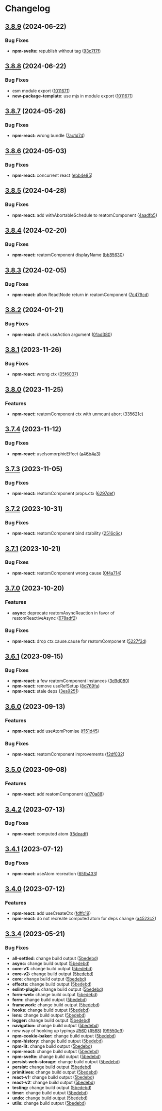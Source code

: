 # Changelog

## [3.8.9](https://github.com/artalar/reatom/compare/npm-react-v3.8.8...npm-react-v3.8.9) (2024-06-22)


### Bug Fixes

* **npm-svelte:** republish without tag ([93c7f7f](https://github.com/artalar/reatom/commit/93c7f7f5ec58247b1b3aec854cd83b0a0ecd6a6c))

## [3.8.8](https://github.com/artalar/reatom/compare/npm-react-v3.8.7...npm-react-v3.8.8) (2024-06-22)


### Bug Fixes

* esm module export ([1011671](https://github.com/artalar/reatom/commit/10116719dd92d8102352a39e4ed772b8173d8668))
* **new-package-template:** use mjs in module export ([1011671](https://github.com/artalar/reatom/commit/10116719dd92d8102352a39e4ed772b8173d8668))

## [3.8.7](https://github.com/artalar/reatom/compare/npm-react-v3.8.6...npm-react-v3.8.7) (2024-05-26)


### Bug Fixes

* **npm-react:** wrong bundle ([7ac1d74](https://github.com/artalar/reatom/commit/7ac1d749425cf7d33890a1e9ff036b4553693a94))

## [3.8.6](https://github.com/artalar/reatom/compare/npm-react-v3.8.5...npm-react-v3.8.6) (2024-05-03)


### Bug Fixes

* **npm-react:** concurrent react ([ebb4e85](https://github.com/artalar/reatom/commit/ebb4e852a72346093cfb4a92abaf840268ae1767))

## [3.8.5](https://github.com/artalar/reatom/compare/npm-react-v3.8.4...npm-react-v3.8.5) (2024-04-28)


### Bug Fixes

* **npm-react:** add withAbortableSchedule to reatomComponent ([4aadfb5](https://github.com/artalar/reatom/commit/4aadfb5c5e48193d5b3b1cddb0c148141ea8c7df))

## [3.8.4](https://github.com/artalar/reatom/compare/npm-react-v3.8.3...npm-react-v3.8.4) (2024-02-20)


### Bug Fixes

* **npm-react:** reatomComponent displayName ([bb85630](https://github.com/artalar/reatom/commit/bb85630d50f4ea73154c9136b29086a20046f4d1))

## [3.8.3](https://github.com/artalar/reatom/compare/npm-react-v3.8.2...npm-react-v3.8.3) (2024-02-05)


### Bug Fixes

* **npm-react:** allow ReactNode return in reatomComponent ([7c479cd](https://github.com/artalar/reatom/commit/7c479cd98c316ce3295451e74beffea7d862f8f9))

## [3.8.2](https://github.com/artalar/reatom/compare/npm-react-v3.8.1...npm-react-v3.8.2) (2024-01-21)


### Bug Fixes

* **npm-react:** check useAction argument ([01ad380](https://github.com/artalar/reatom/commit/01ad3807dc86b3bc34793ab9dcc8556cc8d67d96))

## [3.8.1](https://github.com/artalar/reatom/compare/npm-react-v3.8.0...npm-react-v3.8.1) (2023-11-26)


### Bug Fixes

* **npm-react:** wrong ctx ([05f6037](https://github.com/artalar/reatom/commit/05f6037ea237ac7bb69c40ef0d567ec06f2eb64b))

## [3.8.0](https://github.com/artalar/reatom/compare/npm-react-v3.7.4...npm-react-v3.8.0) (2023-11-25)


### Features

* **npm-react:** reatomComponent ctx with unmount abort ([335621c](https://github.com/artalar/reatom/commit/335621c0f628b53d2a739dd1bc3e3b47a61ea71e))

## [3.7.4](https://github.com/artalar/reatom/compare/npm-react-v3.7.3...npm-react-v3.7.4) (2023-11-12)


### Bug Fixes

* **npm-react:** useIsomorphicEffect ([a46b4a3](https://github.com/artalar/reatom/commit/a46b4a3b0635b08ccc0a2f2e75ba2669441a8371))

## [3.7.3](https://github.com/artalar/reatom/compare/npm-react-v3.7.2...npm-react-v3.7.3) (2023-11-05)


### Bug Fixes

* **npm-react:** reatomComponent props.ctx ([6297def](https://github.com/artalar/reatom/commit/6297deffa3e2a18669f2162a84f42621c56d91ae))

## [3.7.2](https://github.com/artalar/reatom/compare/npm-react-v3.7.1...npm-react-v3.7.2) (2023-10-31)


### Bug Fixes

* **npm-react:** reatomComponent bind stability ([2516c6c](https://github.com/artalar/reatom/commit/2516c6c4ea4e7ca0c04d24e1f943b975cdd9c87a))

## [3.7.1](https://github.com/artalar/reatom/compare/npm-react-v3.7.0...npm-react-v3.7.1) (2023-10-21)


### Bug Fixes

* **npm-react:** reatomComponent wrong cause ([0f4a714](https://github.com/artalar/reatom/commit/0f4a71420645ff32efbbf223c685967ce1fe0654))

## [3.7.0](https://github.com/artalar/reatom/compare/npm-react-v3.6.1...npm-react-v3.7.0) (2023-10-20)


### Features

* **async:** deprecate reatomAsyncReaction in favor of reatomReactiveAsync ([678adf2](https://github.com/artalar/reatom/commit/678adf2b337b6a895f94e5997739274822332c4f))


### Bug Fixes

* **npm-react:** drop ctx.cause.cause for reatomComponent ([5227f3d](https://github.com/artalar/reatom/commit/5227f3ddd3eb70c777dbd3d8279300d5e1e61f1f))

## [3.6.1](https://github.com/artalar/reatom/compare/npm-react-v3.6.0...npm-react-v3.6.1) (2023-09-15)


### Bug Fixes

* **npm-react:** a few reatomComponent instances ([3d9d080](https://github.com/artalar/reatom/commit/3d9d080723eb207edc77e5ccd6ea1cba81a1d123))
* **npm-react:** remove useRefSetup ([8d769fa](https://github.com/artalar/reatom/commit/8d769fa367866e53341ccab9a6201301c9d2b583))
* **npm-react:** stale deps ([3ea9251](https://github.com/artalar/reatom/commit/3ea92518b5bb5382f0407fb4a87ae3c9c9c36ae2))

## [3.6.0](https://github.com/artalar/reatom/compare/npm-react-v3.5.0...npm-react-v3.6.0) (2023-09-13)


### Features

* **npm-react:** add useAtomPromise ([f151d45](https://github.com/artalar/reatom/commit/f151d455b4e7e32134779da6a1f5bc22620b9cbf))


### Bug Fixes

* **npm-react:** reatomComponent improvements ([f2df032](https://github.com/artalar/reatom/commit/f2df032ab6c39c5e0981b7883296967c3526c457))

## [3.5.0](https://github.com/artalar/reatom/compare/npm-react-v3.4.2...npm-react-v3.5.0) (2023-09-08)


### Features

* **npm-react:** add reatomComponent ([e170a88](https://github.com/artalar/reatom/commit/e170a88dc594b385dd2855974594c1dd87bdde66))

## [3.4.2](https://github.com/artalar/reatom/compare/npm-react-v3.4.1...npm-react-v3.4.2) (2023-07-13)


### Bug Fixes

* **npm-react:** computed atom ([f5deadf](https://github.com/artalar/reatom/commit/f5deadf87270e47592194d5b98e6803d708686b4))

## [3.4.1](https://github.com/artalar/reatom/compare/npm-react-v3.4.0...npm-react-v3.4.1) (2023-07-12)


### Bug Fixes

* **npm-react:** useAtom recreation ([65fb433](https://github.com/artalar/reatom/commit/65fb4338ac2b7dbcbdbcb26759ad9259dba0226c))

## [3.4.0](https://github.com/artalar/reatom/compare/npm-react-v3.3.4...npm-react-v3.4.0) (2023-07-12)


### Features

* **npm-react:** add useCreateCtx ([fdffc19](https://github.com/artalar/reatom/commit/fdffc190be9e2deee9f24a7c8da1088c3e23252b))
* **npm-react:** do not recreate computed atom for deps change ([a4523c2](https://github.com/artalar/reatom/commit/a4523c269812da97fd310b4246bab9779a6596dd))

## [3.3.4](https://github.com/artalar/reatom/compare/npm-react-v3.3.3...npm-react-v3.3.4) (2023-05-21)


### Bug Fixes

* **all-settled:** change build output ([5bedebd](https://github.com/artalar/reatom/commit/5bedebda3a1ee92850d10f767686303b8ec2ba0e))
* **async:** change build output ([5bedebd](https://github.com/artalar/reatom/commit/5bedebda3a1ee92850d10f767686303b8ec2ba0e))
* **core-v1:** change build output ([5bedebd](https://github.com/artalar/reatom/commit/5bedebda3a1ee92850d10f767686303b8ec2ba0e))
* **core-v2:** change build output ([5bedebd](https://github.com/artalar/reatom/commit/5bedebda3a1ee92850d10f767686303b8ec2ba0e))
* **core:** change build output ([5bedebd](https://github.com/artalar/reatom/commit/5bedebda3a1ee92850d10f767686303b8ec2ba0e))
* **effects:** change build output ([5bedebd](https://github.com/artalar/reatom/commit/5bedebda3a1ee92850d10f767686303b8ec2ba0e))
* **eslint-plugin:** change build output ([5bedebd](https://github.com/artalar/reatom/commit/5bedebda3a1ee92850d10f767686303b8ec2ba0e))
* **form-web:** change build output ([5bedebd](https://github.com/artalar/reatom/commit/5bedebda3a1ee92850d10f767686303b8ec2ba0e))
* **form:** change build output ([5bedebd](https://github.com/artalar/reatom/commit/5bedebda3a1ee92850d10f767686303b8ec2ba0e))
* **framework:** change build output ([5bedebd](https://github.com/artalar/reatom/commit/5bedebda3a1ee92850d10f767686303b8ec2ba0e))
* **hooks:** change build output ([5bedebd](https://github.com/artalar/reatom/commit/5bedebda3a1ee92850d10f767686303b8ec2ba0e))
* **lens:** change build output ([5bedebd](https://github.com/artalar/reatom/commit/5bedebda3a1ee92850d10f767686303b8ec2ba0e))
* **logger:** change build output ([5bedebd](https://github.com/artalar/reatom/commit/5bedebda3a1ee92850d10f767686303b8ec2ba0e))
* **navigation:** change build output ([5bedebd](https://github.com/artalar/reatom/commit/5bedebda3a1ee92850d10f767686303b8ec2ba0e))
* new way of hooking up typings [#560](https://github.com/artalar/reatom/issues/560) ([#568](https://github.com/artalar/reatom/issues/568)) ([99550e9](https://github.com/artalar/reatom/commit/99550e98c34df7efd8431282a868a0483bed5dc8))
* **npm-cookie-baker:** change build output ([5bedebd](https://github.com/artalar/reatom/commit/5bedebda3a1ee92850d10f767686303b8ec2ba0e))
* **npm-history:** change build output ([5bedebd](https://github.com/artalar/reatom/commit/5bedebda3a1ee92850d10f767686303b8ec2ba0e))
* **npm-lit:** change build output ([5bedebd](https://github.com/artalar/reatom/commit/5bedebda3a1ee92850d10f767686303b8ec2ba0e))
* **npm-react:** change build output ([5bedebd](https://github.com/artalar/reatom/commit/5bedebda3a1ee92850d10f767686303b8ec2ba0e))
* **npm-svelte:** change build output ([5bedebd](https://github.com/artalar/reatom/commit/5bedebda3a1ee92850d10f767686303b8ec2ba0e))
* **persist-web-storage:** change build output ([5bedebd](https://github.com/artalar/reatom/commit/5bedebda3a1ee92850d10f767686303b8ec2ba0e))
* **persist:** change build output ([5bedebd](https://github.com/artalar/reatom/commit/5bedebda3a1ee92850d10f767686303b8ec2ba0e))
* **primitives:** change build output ([5bedebd](https://github.com/artalar/reatom/commit/5bedebda3a1ee92850d10f767686303b8ec2ba0e))
* **react-v1:** change build output ([5bedebd](https://github.com/artalar/reatom/commit/5bedebda3a1ee92850d10f767686303b8ec2ba0e))
* **react-v2:** change build output ([5bedebd](https://github.com/artalar/reatom/commit/5bedebda3a1ee92850d10f767686303b8ec2ba0e))
* **testing:** change build output ([5bedebd](https://github.com/artalar/reatom/commit/5bedebda3a1ee92850d10f767686303b8ec2ba0e))
* **timer:** change build output ([5bedebd](https://github.com/artalar/reatom/commit/5bedebda3a1ee92850d10f767686303b8ec2ba0e))
* **undo:** change build output ([5bedebd](https://github.com/artalar/reatom/commit/5bedebda3a1ee92850d10f767686303b8ec2ba0e))
* **utils:** change build output ([5bedebd](https://github.com/artalar/reatom/commit/5bedebda3a1ee92850d10f767686303b8ec2ba0e))
